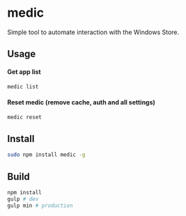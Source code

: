 # medic
Simple tool to automate interaction with the Windows Store.

## Usage
#### Get app list
```bash
medic list
```

#### Reset medic (remove cache, auth and all settings)
```bash
medic reset
```

## Install
```bash
sudo npm install medic -g
```

## Build
```bash
npm install
gulp # dev
gulp min # production
```